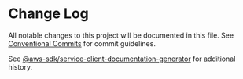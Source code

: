 # Change Log

All notable changes to this project will be documented in this file.
See [Conventional Commits](https://conventionalcommits.org) for commit guidelines.

See [@aws-sdk/service-client-documentation-generator](https://github.com/aws/aws-sdk-js-v3/blob/main/packages/service-client-documentation-generator/CHANGELOG.md) for additional history.